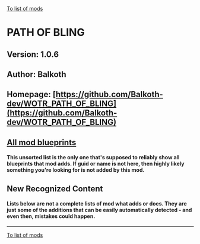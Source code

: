 [To list of mods](../README.md)

# PATH OF BLING

## Version: 1.0.6

## Author: Balkoth

## Homepage: [https://github.com/Balkoth-dev/WOTR_PATH_OF_BLING](https://github.com/Balkoth-dev/WOTR_PATH_OF_BLING)

## [All mod blueprints](./AllBlueprints.md)

#### This unsorted list is the only one that's supposed to reliably show all blueprints that mod adds. If guid or name is not here, then highly likely something you're looking for is not added by this mod.

## New Recognized Content

#### **Lists below are not a complete lists of mod what adds or does**. They are just some of the additions that can be easily automatically detected - and even then, mistakes could happen.


___
[To list of mods](../README.md)

